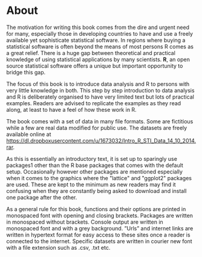 # About

The motivation for writing this book comes from the dire and urgent need for 
many, especially those in developing countries to have and use a freely 
available yet sophisticate statistical software. In regions where buying a 
statistical software is often beyond the means of most persons R comes as a 
great relief. There is a huge gap between theoretical and practical knowledge of 
using statistical applications by many scientists. **R**, an open source 
statistical software offers a unique but important opportunity to bridge this 
gap.  


The focus of this book is to introduce data analysis and R to persons with very 
little knowledge in both. This step by step introduction to data analysis and R 
is deliberately organised to have very limited text but lots of practical 
examples. Readers are advised to replicate the examples as they read along, at 
least to have a feel of how these work in R.   

The book comes with a set of data in many file formats. Some are fictitious 
while a few are real data modified for public use. The datasets are freely 
available online at 
<https://dl.dropboxusercontent.com/u/1673032/Intro_R_STI_Data_14_10_2014.rar>.  

As this is essentially an introductory text, it is set up to sparingly use 
packages1 other than the R base packages that comes with the default setup. 
Occasionally however other packages are mentioned especially when it comes to 
the graphics where the "lattice" and "ggplot2" packages are used. These are kept 
to the minimum as new readers may find it confusing when they are constantly 
being asked to download and install one package after the other.  

As a general rule for this book, functions and their options are printed in 
monospaced font with opening and closing brackets. Packages are written in 
monospaced without brackets. Console output are written in monospaced font and 
with a grey background. ”Urls” and internet links are written in hypertext 
format for easy access to these sites once a reader is connected to the internet. 
Specific datasets are written in courier new font with a file extension such as 
.csv, .txt etc.

